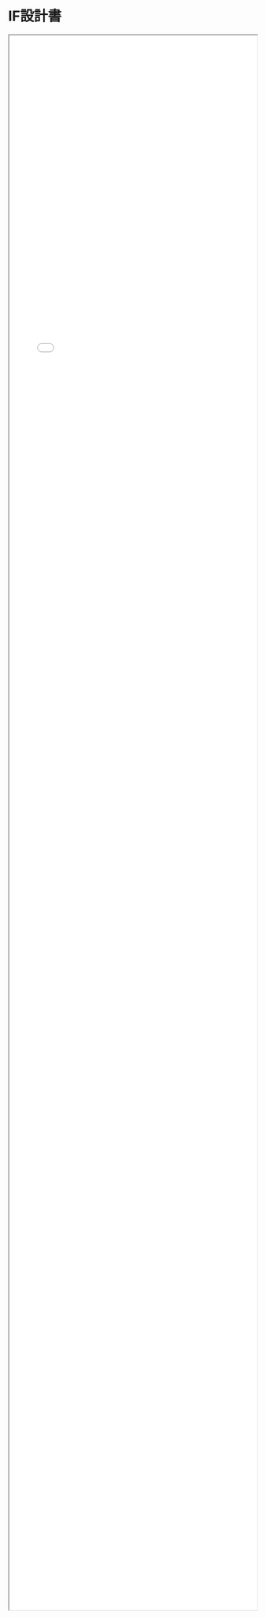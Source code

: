 # IF設計書

<!--!INCLUDE "../reference/3_dd/InterfaceDiagram.html"-->

<iframe src="../reference/3_dd/InterfaceDiagram.html" style="width:100%; height:80vh;"></iframe>

<style>iframe{background:white !important;}</style>
